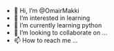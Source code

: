 - 👋 Hi, I’m @OmairMakki
- 👀 I’m interested in learning
- 🌱 I’m currently learning python
- 💞️ I’m looking to collaborate on ...
- 📫 How to reach me ...

<!---
OmairMakki/OmairMakki is a ✨ special ✨ repository because its `README.md` (this file) appears on your GitHub profile.
You can click the Preview link to take a look at your changes.
--->
